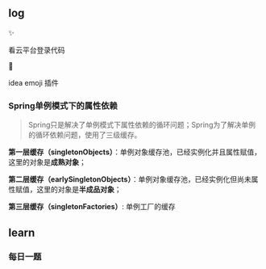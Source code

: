## log

:sparkles:

看云平台登录代码

:bug: 

idea emoji 插件

###  Spring单例模式下的属性依赖

> Spring只是解决了单例模式下属性依赖的循环问题；Spring为了解决单例的循环依赖问题，使用了三级缓存。

**第一层缓存（singletonObjects）**：单例对象缓存池，已经实例化并且属性赋值，这里的对象是**成熟对象**；

**第二层缓存（earlySingletonObjects）**：单例对象缓存池，已经实例化但尚未属性赋值，这里的对象是**半成品对象**；

**第三层缓存（singletonFactories）**: 单例工厂的缓存

## learn

### 每日一题



